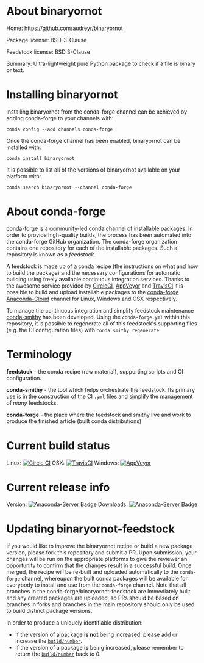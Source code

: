 About binaryornot
=================

Home: https://github.com/audreyr/binaryornot

Package license: BSD-3-Clause

Feedstock license: BSD 3-Clause

Summary: Ultra-lightweight pure Python package to check if a file is binary or text.




Installing binaryornot
======================

Installing binaryornot from the conda-forge channel can be achieved by adding conda-forge to your channels with:

```
conda config --add channels conda-forge
```

Once the conda-forge channel has been enabled, binaryornot can be installed with:

```
conda install binaryornot
```

It is possible to list all of the versions of binaryornot available on your platform with:

```
conda search binaryornot --channel conda-forge
```


About conda-forge
=================

conda-forge is a community-led conda channel of installable packages.
In order to provide high-quality builds, the process has been automated into the
conda-forge GitHub organization. The conda-forge organization contains one repository
for each of the installable packages. Such a repository is known as a *feedstock*.

A feedstock is made up of a conda recipe (the instructions on what and how to build
the package) and the necessary configurations for automatic building using freely
available continuous integration services. Thanks to the awesome service provided by
[CircleCI](https://circleci.com/), [AppVeyor](http://www.appveyor.com/)
and [TravisCI](https://travis-ci.org/) it is possible to build and upload installable
packages to the [conda-forge](https://anaconda.org/conda-forge)
[Anaconda-Cloud](http://docs.anaconda.org/) channel for Linux, Windows and OSX respectively.

To manage the continuous integration and simplify feedstock maintenance
[conda-smithy](http://github.com/conda-forge/conda-smithy) has been developed.
Using the ``conda-forge.yml`` within this repository, it is possible to regenerate all of
this feedstock's supporting files (e.g. the CI configuration files) with ``conda smithy regenerate``.


Terminology
===========

**feedstock** - the conda recipe (raw material), supporting scripts and CI configuration.

**conda-smithy** - the tool which helps orchestrate the feedstock.
                   Its primary use is in the construction of the CI ``.yml`` files
                   and simplify the management of *many* feedstocks.

**conda-forge** - the place where the feedstock and smithy live and work to
                  produce the finished article (built conda distributions)

Current build status
====================

Linux: [![Circle CI](https://circleci.com/gh/conda-forge/binaryornot-feedstock.svg?style=shield)](https://circleci.com/gh/conda-forge/binaryornot-feedstock)
OSX: [![TravisCI](https://travis-ci.org/conda-forge/binaryornot-feedstock.svg?branch=master)](https://travis-ci.org/conda-forge/binaryornot-feedstock)
Windows: [![AppVeyor](https://ci.appveyor.com/api/projects/status/github/conda-forge/binaryornot-feedstock?svg=True)](https://ci.appveyor.com/project/conda-forge/binaryornot-feedstock/branch/master)

Current release info
====================
Version: [![Anaconda-Server Badge](https://anaconda.org/conda-forge/binaryornot/badges/version.svg)](https://anaconda.org/conda-forge/binaryornot)
Downloads: [![Anaconda-Server Badge](https://anaconda.org/conda-forge/binaryornot/badges/downloads.svg)](https://anaconda.org/conda-forge/binaryornot)


Updating binaryornot-feedstock
==============================

If you would like to improve the binaryornot recipe or build a new
package version, please fork this repository and submit a PR. Upon submission,
your changes will be run on the appropriate platforms to give the reviewer an
opportunity to confirm that the changes result in a successful build. Once
merged, the recipe will be re-built and uploaded automatically to the
`conda-forge` channel, whereupon the built conda packages will be available for
everybody to install and use from the `conda-forge` channel.
Note that all branches in the conda-forge/binaryornot-feedstock are
immediately built and any created packages are uploaded, so PRs should be based
on branches in forks and branches in the main repository should only be used to
build distinct package versions.

In order to produce a uniquely identifiable distribution:
 * If the version of a package **is not** being increased, please add or increase
   the [``build/number``](http://conda.pydata.org/docs/building/meta-yaml.html#build-number-and-string).
 * If the version of a package **is** being increased, please remember to return
   the [``build/number``](http://conda.pydata.org/docs/building/meta-yaml.html#build-number-and-string)
   back to 0.
